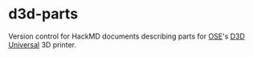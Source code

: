 # d3d-parts

Version control for HackMD documents describing parts for [OSE](https://www.opensourceecology.org/)'s [D3D Universal](https://wiki.opensourceecology.org/wiki/D3D_Universal) 3D printer.
